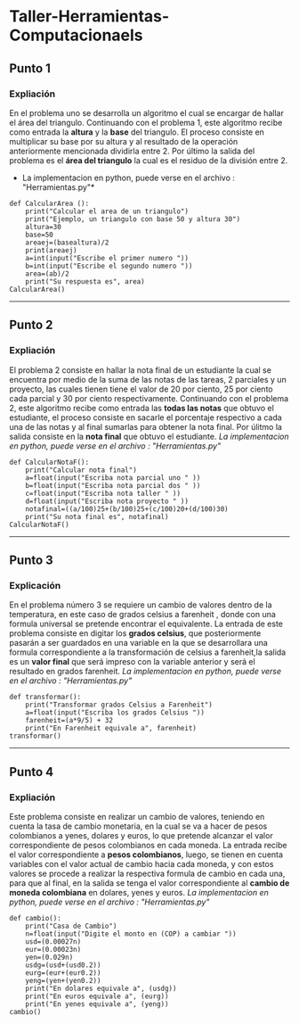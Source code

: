 # Taller-Herramientas-Computacionaels
## **Punto 1**
### Expliación
En el problema uno se desarrolla un algoritmo el cual se encargar de hallar el área del triangulo.
Continuando con el problema 1, este algoritmo recibe como entrada la **altura** y la **base** del triangulo. El proceso consiste en multiplicar su base por su altura y al resultado de la operación anteriormente mencionada dividirla entre 2. Por último la salida del problema es el **área del triangulo** la cual es el residuo de la división entre 2.
* La implementacion en python, puede verse en el archivo : "Herramientas.py"*
~~~
def CalcularArea ():
    print("Calcular el area de un triangulo")
    print("Ejemplo, un triangulo con base 50 y altura 30")
    altura=30
    base=50
    areaej=(basealtura)/2
    print(areaej)
    a=int(input("Escribe el primer numero "))
    b=int(input("Escribe el segundo numero "))
    area=(ab)/2
    print("Su respuesta es", area)
CalcularArea()
~~~
___
## **Punto 2**
### Expliación
El problema 2 consiste en hallar la nota final de un estudiante la cual se encuentra por medio de la suma de las notas de las tareas, 2 parciales y un proyecto, las cuales tienen tiene el valor de 20 por ciento, 25 por ciento cada parcial y 30 por ciento respectivamente.
Continuando con el problema 2, este algoritmo recibe como entrada las **todas las notas** que obtuvo el estudiante, el proceso consiste en sacarle el porcentaje respectivo a cada una de las notas y al final sumarlas para obtener la nota final. Por úlitmo la salida consiste en la **nota final** que obtuvo el estudiante. *La implementacion en python, puede verse en el archivo : "Herramientas.py"*
~~~
def CalcularNotaF():
    print("Calcular nota final")
    a=float(input("Escriba nota parcial uno " ))
    b=float(input("Escriba nota parcial dos " ))
    c=float(input("Escriba nota taller " ))
    d=float(input("Escriba nota proyecto " ))
    notafinal=((a/100)25+(b/100)25+(c/100)20+(d/100)30)
    print("Su nota final es", notafinal)
CalcularNotaF()
~~~
___
## **Punto 3**
### Explicación
En el problema número 3 se requiere un cambio de valores dentro de la temperatura, en este caso de grados celsius a farenheit , donde con una formula universal se pretende encontrar el equivalente.
La entrada de este problema consiste en digitar los **grados celsius**, que posteriormente pasarán a ser guardados en una variable en la que se desarrollara una formula correspondiente a la transformación de celsius a farenheit,la salida es  un **valor final** que será impreso con la variable anterior y será el resultado en grados farenheit. *La implementacion en python, puede verse en el archivo : "Herramientas.py"*
~~~
def transformar():
    print("Transformar grados Celsius a Farenheit")
    a=float(input("Escriba los grados Celsius "))
    farenheit=(a*9/5) + 32
    print("En Farenheit equivale a", farenheit)
transformar()
~~~
___
## **Punto 4**
### Expliación
Este problema consiste en realizar un cambio de valores, teniendo en cuenta la tasa de cambio monetaria, en la cual se va a hacer de pesos colombianos a yenes, dolares y euros, lo que pretende alcanzar el valor correspondiente de pesos colombianos en cada moneda.
La entrada recibe el valor correspondiente a **pesos colombianos**, luego, se tienen en cuenta variables con el valor actual de cambio hacia cada moneda, y con estos valores se procede a realizar la respectiva formula de cambio en cada una, para que al final, en la salida se tenga el valor correspondiente al **cambio de moneda colombiana** en dolares, yenes y euros. *La implementacion en python, puede verse en el archivo : "Herramientas.py"*
~~~
def cambio():
    print("Casa de Cambio")
    n=float(input("Digite el monto en (COP) a cambiar "))
    usd=(0.00027n)
    eur=(0.00023n)
    yen=(0.029n)
    usdg=(usd+(usd0.2))
    eurg=(eur+(eur0.2))
    yeng=(yen+(yen0.2))
    print("En dolares equivale a", (usdg))
    print("En euros equivale a", (eurg))
    print("En yenes equivale a", (yeng))
cambio()
~~~
